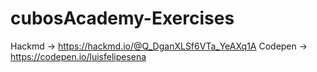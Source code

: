 # cubosAcademy-Exercises
Hackmd -> https://hackmd.io/@Q_DganXLSf6VTa_YeAXq1A
Codepen -> https://codepen.io/luisfelipesena

